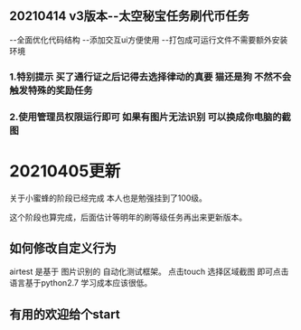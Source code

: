 ## 20210414 v3版本--太空秘宝任务刷代币任务

--全面优化代码结构
--添加交互ui方便使用
--打包成可运行文件不需要额外安装环境

### 1.特别提示 买了通行证之后记得去选择律动的真要 猫还是狗 不然不会触发特殊的奖励任务

### 2.使用管理员权限运行即可 如果有图片无法识别 可以换成你电脑的截图



# 20210405更新

关于小蜜蜂的阶段已经完成 本人也是勉强挂到了100级。

这个阶段也算完成，后面估计等明年的刷等级任务再出来更新版本。


## 如何修改自定义行为

airtest 是基于 图片识别的 自动化测试框架。
点击touch 选择区域截图 即可点击
语言基于python2.7 学习成本应该很低。


## 有用的欢迎给个start
